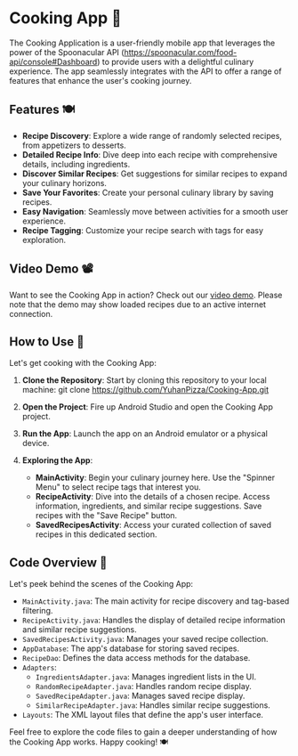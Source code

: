 # Cooking App 🍳

The Cooking Application is a user-friendly mobile app that leverages the power of the Spoonacular API (https://spoonacular.com/food-api/console#Dashboard) to provide users with a delightful culinary experience. The app seamlessly integrates with the API to offer a range of features that enhance the user's cooking journey.

## Features 🍽️

- **Recipe Discovery**: Explore a wide range of randomly selected recipes, from appetizers to desserts.
- **Detailed Recipe Info**: Dive deep into each recipe with comprehensive details, including ingredients.
- **Discover Similar Recipes**: Get suggestions for similar recipes to expand your culinary horizons.
- **Save Your Favorites**: Create your personal culinary library by saving recipes.
- **Easy Navigation**: Seamlessly move between activities for a smooth user experience.
- **Recipe Tagging**: Customize your recipe search with tags for easy exploration.

## Video Demo 📽️

Want to see the Cooking App in action? Check out our [video demo](https://www.youtube.com/watch?v=83ALOBbmoWk&ab_channel=lorenzalvin). Please note that the demo may show loaded recipes due to an active internet connection.

## How to Use 📱

Let's get cooking with the Cooking App:

1. **Clone the Repository**: Start by cloning this repository to your local machine:
   git clone https://github.com/YuhanPizza/Cooking-App.git

2. **Open the Project**: Fire up Android Studio and open the Cooking App project.

3. **Run the App**: Launch the app on an Android emulator or a physical device.

4. **Exploring the App**:
   - **MainActivity**: Begin your culinary journey here. Use the "Spinner Menu" to select recipe tags that interest you.
   - **RecipeActivity**: Dive into the details of a chosen recipe. Access information, ingredients, and similar recipe suggestions. Save recipes with the "Save Recipe" button.
   - **SavedRecipesActivity**: Access your curated collection of saved recipes in this dedicated section.

## Code Overview 🧰

Let's peek behind the scenes of the Cooking App:

- `MainActivity.java`: The main activity for recipe discovery and tag-based filtering.
- `RecipeActivity.java`: Handles the display of detailed recipe information and similar recipe suggestions.
- `SavedRecipesActivity.java`: Manages your saved recipe collection.
- `AppDatabase`: The app's database for storing saved recipes.
- `RecipeDao`: Defines the data access methods for the database.
- `Adapters`:
  - `IngredientsAdapter.java`: Manages ingredient lists in the UI.
  - `RandomRecipeAdapter.java`: Handles random recipe display.
  - `SavedRecipeAdapter.java`: Manages saved recipe display.
  - `SimilarRecipeAdapter.java`: Handles similar recipe suggestions.
- `Layouts`: The XML layout files that define the app's user interface.

Feel free to explore the code files to gain a deeper understanding of how the Cooking App works. Happy cooking! 🍽️
